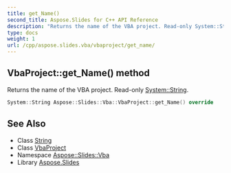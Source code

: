 ```yaml
---
title: get_Name()
second_title: Aspose.Slides for C++ API Reference
description: "Returns the name of the VBA project. Read-only System::String."
type: docs
weight: 1
url: /cpp/aspose.slides.vba/vbaproject/get_name/
---
```

## VbaProject::get_Name() method


Returns the name of the VBA project. Read-only [System::String](../../../system/string/).

```cpp
System::String Aspose::Slides::Vba::VbaProject::get_Name() override
```

## See Also

* Class [String](../../system/string/)
* Class [VbaProject](./)
* Namespace [Aspose::Slides::Vba](../)
* Library [Aspose.Slides](../../)